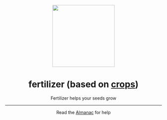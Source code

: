 <p align="center"><img width="200" src="https://github.com/user-attachments/assets/65959d34-87f7-426a-abe3-9e5f9cd4e4fc"></p>
<h1 align="center">fertilizer (based on <a target="_blank" href="https://github.com/soranosita/crops">crops</a>)</h1>

<p align="center">Fertilizer helps your seeds grow</p>

---

<p align="center">Read the <a target="_blank" href="https://github.com/moleculekayak/fertilizer/wiki">Almanac</a> for help</p>
